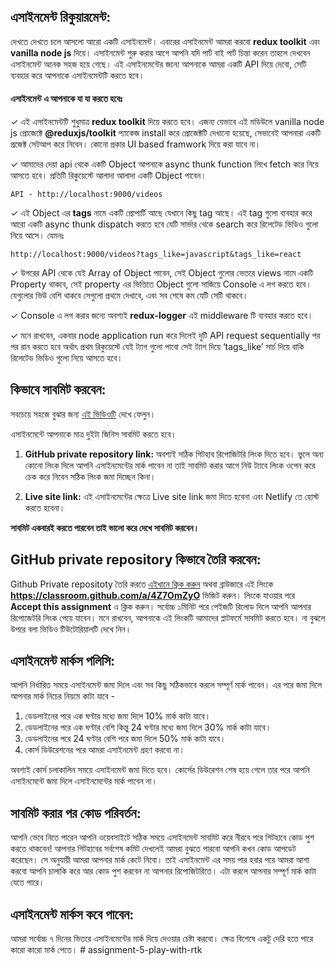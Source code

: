 ## এসাইনমেন্ট রিকুয়ারমেন্ট:

দেখতে দেখতে চলে আসলো আরো একটি এসাইনমেন্ট। এবারের এসাইনমেন্ট আমরা করবো **redux toolkit** এবং **vanilla node js** দিয়ে। এসাইনমেন্ট শুরু করার আগে আপনি যদি পার্ট বাই পার্ট চিন্তা করেন তাহলে দেখবেন এসাইনমেন্ট অনেক সহজ হয়ে গেছে। এই এসাইনমেন্টের জন্যে আপনাকে আমরা একটি API দিয়ে দেবো, সেটি ব্যবহার করে আপনাকে এসাইনমেন্টটি করতে হবে।

#### এসাইনমেন্ট এ আপনাকে যা যা করতে হবেঃ

✓ এই এসাইনমেন্টটি শুধুমাত্র **redux toolkit** দিয়ে করতে হবে। এজন্য যেভাবে এই মডিউলে vanilla node js প্রোজেক্টে **@reduxjs/toolkit** প্যাকেজ install করে প্রোজেক্টটি দেখানো হয়েছে, সেভাবেই আপনারা একটি প্রজেক্ট সেটআপ করে নিবেন। কোনো প্রকার UI based framwork দিয়ে করা যাবে না।

✓ আমাদের দেয়া api থেকে একটি Object আপনাকে async thunk function লিখে fetch করে নিয়ে আসতে হবে। প্রতিটি রিকুয়েস্টে আলাদা আলাদা একটি Object পাবেন।

```
API - http://localhost:9000/videos
```

✓ এই Object এর **tags** নামে একটি প্রোপার্টি আছে যেখানে কিছু tag আছে। এই tag গুলো ব্যবহার করে আরো একটি async thunk dispatch করতে হবে যেটি সার্ভার থেকে search করে রিলেটেড ভিডিও গুলো নিয়ে আসে। যেমনঃ

```
http://localhost:9000/videos?tags_like=javascript&tags_like=react
```

✓ উপরের API থেকে যেই Array of Object পাবেন, সেই Object গুলোর ভেতরে views নামে একটি Property থাকবে, সেই property এর ভিত্তিতে Object গুলো সাজিয়ে Console এ লগ করতে হবে। যেগুলোর ভিউ বেশি থাকবে সেগুলো প্রথমে দেখাবে, এবং সব শেষে কম যেটি সেটি থাকবে।

✓ Console এ লগ করার জন্যে অবশ্যই **redux-logger** এই middleware টি ব্যবহার করতে হবে।

✓ মনে রাখবেন, একবার node application run করে দিলেই দুটি API request sequentially পর পর রান করতে হবে অর্থাৎ প্রথম রিকুয়েস্টে যেই ট্যাগ গুলো পাবো সেই ট্যাগ দিয়ে ‘tags_like’ সার্চ দিয়ে বাকি রিলেটেড ভিডিও গুলো নিয়ে আসতে হবে।

## কিভাবে সাবমিট করবেন:

সবচেয়ে সহজে বুঝার জন্য [এই ভিডিওটি](https://learnwithsumit.com/courses/think-in-a-redux-way/how-to-submit-assignment) দেখে ফেলুন।

এসাইনমেন্টে আপনাকে মাত্র দুইটা জিনিস সাবমিট করতে হবে।

1. **GitHub private repository link:** অবশ্যই সঠিক গিটহাব রিপোজিটরি লিংক দিতে হবে। ভুলে অন্য কোনো লিংক দিলে আপনি এসাইনমেন্টের মার্ক পাবেন না তাই সাবমিট করার আগে নিউ ট্যাবে লিংক ওপেন করে চেক করে নিবেন সঠিক লিংক জমা দিচ্ছেন কিনা।

2. **Live site link:** এই এসাইনমেন্টের ক্ষেত্রে Live site link জমা দিতে হবেনা এবং Netlify তে হোস্ট করতে হবেনা।

**সাবমিট একবারই করতে পারবেন তাই ভালো করে দেখে সাবমিট করবেন।**

## GitHub private repository কিভাবে তৈরি করবেন:

Github Private repositoty তৈরি করতে [এইখানে ক্লিক করুন](https://classroom.github.com/a/4Z7OmZyO) অথবা ব্রাউজারে এই লিংকে **https://classroom.github.com/a/4Z7OmZyO** ভিজিট করুন। লিংকে যাওয়ার পরে **Accept this assignment** এ ক্লিক করুন। সর্বোচ্চ ১মিনিট পরে পেইজটি রিলোড দিলে আপনি আপনার রিপোজেটরি লিংক পেয়ে যাবেন। মনে রাখবেন, আপনাকে এই লিংকটি আমাদের প্লাটফর্মে সাবমিট করতে হবে। না বুঝলে উপরে বলা ভিডিও টিউটোরিয়ালটি দেখে নিন।

## এসাইনমেন্ট মার্কস পলিসি:

আপনি নির্ধারিত সময়ে এসাইনমেন্ট জমা দিলে এবং সব কিছু সঠিকভাবে করলে সম্পূর্ণ মার্ক পাবেন। এর পরে জমা দিলে আপনার মার্ক নিচের নিয়মে কাটা যাবে -

1. ডেডলাইনের পরে এক ঘণ্টার মধ্যে জমা দিলে 10% মার্ক কাটা যাবে।
2. ডেডলাইনের পরে এক ঘণ্টার বেশি কিন্তু 24 ঘণ্টার মধ্যে জমা দিলে 30% মার্ক কাটা যাবে।
3. ডেডলাইনের পরে 24 ঘণ্টার বেশি পরে জমা দিলে 50% মার্ক কাটা যাবে।
4. কোর্স ডিউরেশনের পরে আমরা এসাইনমেন্ট গ্রহণ করবো না।

অবশ্যই কোর্স চলাকালিন সময়ে এসাইনমেন্ট জমা দিতে হবে। কোর্সের ডিউরেশন শেষ হয়ে গেলে তার পরে আপনি এসাইনমেন্টে জমা দিলে এসাইনমেন্টের মার্ক পাবেন না।

## সাবমিট করার পর কোড পরিবর্তন:

আপনি ভেবে নিতে পারেন আপনি ওয়েবসাইটে সঠিক সময়ে এসাইনমেন্ট সাবমিট করে নীরবে পরে গিটহাবে কোড পুশ করতে থাকবেন! আপনার গিটহাবের সর্বশেষ কমিট দেখলেই আমরা বুঝতে পারবো আপনি কখন কোড আপডেট করেছেন। সে অনুযায়ী আমরা আপনার মার্ক কেটে নিবো। তাই এসাইনমেন্ট এর সময় পার হবার পরে আমরা আশা করবো আপনি চালাকি করে আর কোড পুশ করবেন না আপনার রিপোজিটরিতে। এটা করলে আপনার সম্পূর্ণ মার্ক কাটা যেতে পারে।

## এসাইনমেন্ট মার্কস কবে পাবেন:

আমরা সর্বোচ্চ ৭ দিনের ভিতরে এসাইনমেন্টের মার্ক দিয়ে দেওয়ার চেষ্টা করবো। ক্ষেত্র বিশেষে একটু দেরি হতে পারে কারো কারো মার্ক পেতে।
#   a s s i g n m e n t - 5 - p l a y - w i t h - r t k  
 